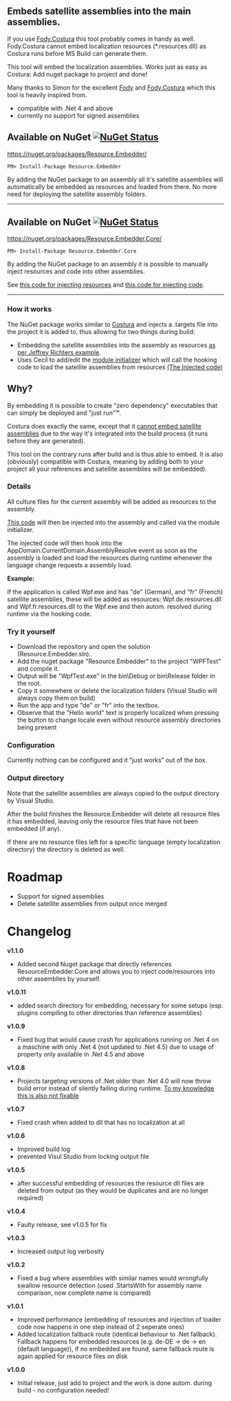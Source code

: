 ## Embeds satellite assemblies into the main assemblies.

If you use [Fody.Costura](https://github.com/Fody/Costura) this tool probably comes in handy as well.
Fody.Costura cannot embed localization resources (*.resources.dll) as Costura runs before MS Build can generate them.

This tool will embed the localization assemblies. Works just as easy as Costura: Add nuget package to project and done!

Many thanks to Simon for the excellent [Fody](https://github.com/Fody/Fody) and [Fody.Costura](https://github.com/Fody/Costura) which this tool is heavily inspired from.

* compatible with .Net 4 and above
* currently no support for signed assemblies

## Available on NuGet  [![NuGet Status](http://img.shields.io/nuget/v/Resource.Embedder.svg?style=flat)](https://www.nuget.org/packages/Resource.Embedder/)

https://nuget.org/packages/Resource.Embedder/

    PM> Install-Package Resource.Embedder
   
By adding the NuGet package to an assembly all it's satellite assemblies will automatically be embedded as resources and loaded from there.
No more need for deploying the satellite assembly folders.


___
## Available on NuGet  [![NuGet Status](http://img.shields.io/nuget/v/Resource.Embedder.Core.svg?style=flat)](https://www.nuget.org/packages/Resource.Embedder.Core/)

https://nuget.org/packages/Resource.Embedder.Core/

    PM> Install-Package Resource.Embedder.Core
   
By adding the NuGet package to an assembly it is possible to manually inject resources and code into other assemblies.

See [this code for injecting resources](https://github.com/MarcStan/Resource.Embedder/blob/master/src/modules/ResourceEmbedder.Core/ResourceEmbedder.Core.Tests/EmbedFilesTests.cs) and [this code for injecting code](https://github.com/MarcStan/Resource.Embedder/blob/master/src/modules/ResourceEmbedder.Core/ResourceEmbedder.Core.Tests/InjectCodeTests.cs).
___

### How it works

The NuGet package works similar to [Costura](https://github.com/Fody/Costura) and injects a .targets file into the project it is added to, thus allowing for two things during build:

* Embedding the satellite assemblies into the assembly as resources [as per Jeffrey Richters example](http://blogs.msdn.com/b/microsoft_press/archive/2010/02/03/jeffrey-richter-excerpt-2-from-clr-via-c-third-edition.aspx).
* Uses Cecil to add/edit the [module initializer](http://einaregilsson.com/module-initializers-in-csharp/) which will call the hooking code to load the satellite assemblies from resources [(The Injected code)](https://github.com/MarcStan/Resource.Embedder/blob/master/src/modules/ResourceEmbedder.Core/ResourceEmbedder.Core/GeneratedCode/InjectedResourceLoader.cs)

## Why?

By embedding it is possible to create "zero dependency" executables that can simply be deployed and "just run"**™**.

Costura does exactly the same, except that it [cannot embed satellite assemblies](https://github.com/Fody/Costura/issues/61) due to the way it's integrated into the build process (it runs before they are generated).

This tool on the contrary runs after build and is thus able to embed. It is also (obviously) compatible with Costura, meaning by adding both to your project all your references and satellite assemblies will be embedded).

### Details

All culture files for the current assembly will be added as resources to the assembly.

[This code](https://github.com/MarcStan/Resource.Embedder/blob/master/src/modules/ResourceEmbedder.Core/ResourceEmbedder.Core/InjectedResourceLoader.cs) will then be injected into the assembly and called via the module initializer.

The injected code will then hook into the AppDomain.CurrentDomain.AssemblyResolve event as soon as the assembly is loaded and load the resources during runtime whenever the language change requests a assembly load.


**Example:**

If the application is called Wpf.exe and has "de" (German), and "fr" (French) satellite assemblies, these will be added as resources: Wpf.de.resources.dll and Wpf.fr.resources.dll to the Wpf.exe and then autom. resolved during runtime via the hooking code.

### Try it yourself

* Download the repository and open the solution (Resource.Embedder.sln).
* Add the nuget package "Resource.Embedder" to the project "WPFTest" and compile it.
* Output will be "WpfTest.exe" in the bin\Debug or bin\Release folder in the root.
* Copy it somewhere or delete the localization folders (Visual Studio will always copy them on build)
* Run the app and type "de" or "fr" into the textbox.
* Observe that the "Hello world" text is properly localized when pressing the button to change locale even without resource assembly directories being present

### Configuration

Currently nothing can be configured and it "just works" out of the box.

### Output directory

Note that the satellite assemblies are always copied to the output directory by Visual Studio.

After the build finishes the Resource.Embedder will delete all resource files it has embedded, leaving only the resource files that have not been embedded (if any).

If there are no resource files left for a specific language (empty localization directory) the directory is deleted as well.


# Roadmap

* Support for signed assemblies
* Delete satellite assemblies from output once merged

# Changelog

**v1.1.0**

* Added second Nuget package that directly references ResourceEmbedder.Core and allows you to inject code/resources into other assemblies by yourself.

**v1.0.11**

* added search directory for embedding, necessary for some setups (esp. plugins compiling to other directories than reference assemblies)

**v1.0.9**

* Fixed bug that would cause crash for applications running on .Net 4 on a maschine with only .Net 4 (not updated to .Net 4.5) due to usage of property only available in .Net 4.5 and above

**v1.0.8**

* Projects targeting versions of .Net older than .Net 4.0 will now throw build error instead of silently failing during runtime. [To my knowledge this is also not fixable](https://github.com/MarcStan/Resource.Embedder/issues/3)

**v1.0.7**

* Fixed crash when added to dll that has no localization at all

**v1.0.6**

* Improved build log
* prevented Visul Studio from locking output file

**v1.0.5**

* after successful embedding of resources the resource dll files are deleted from output (as they would be duplicates and are no longer required)

**v1.0.4**

* Faulty release, see v1.0.5 for fix

**v1.0.3**

* Increased output log verbosity

**v1.0.2**

* Fixed a bug where assemblies with similar names would wrongfully swallow resource detection (used .StartsWith for assembly name comparison, now complete name is compared)

**v1.0.1**

* Improved performance (embedding of resources and injection of loader code now happens in one step instead of 2 seperate ones)
* Added localization fallback route (identical behaviour to .Net fallback). Fallback happens for embedded resources (e.g. de-DE -> de -> en (default language)), if no embedded are found, same fallback route is again applied for resource files on disk

**v1.0.0** 

* Initial release, just add to project and the work is done autom. during build - no configuration needed!